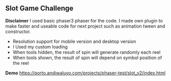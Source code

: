 ## Slot Game Challenge

**Disclaimer**
I used basic phaser3 phaser for the code. I made own plugin to make faster and useable code for next project such as animation tween and constructor.

- Resolution support for mobile version and desktop version
- I Used my custom loading
- When tools hidden, the result of spin will generate randomly each reel
- When tools shown, the result of spin will depend on symbol position of the reel

**Demo**
https://porto.andiwaluyo.com/projects/phaser-test/slot_v2/index.html
